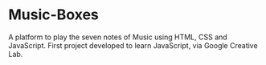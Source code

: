 # Music-Boxes
A platform to play the seven notes of Music using HTML, CSS and JavaScript. First project developed to learn JavaScript, via Google Creative Lab.
